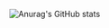 ![Anurag's GitHub stats](https://github-readme-stats.vercel.app/api?username=Stefan4567859&show_icons=true&theme=radical)
